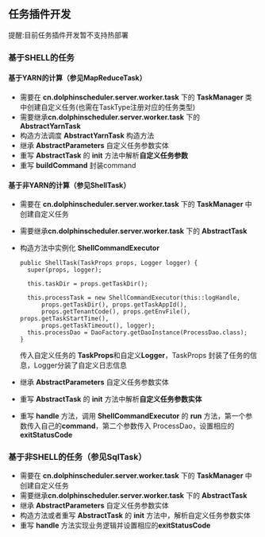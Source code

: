 ## 任务插件开发

提醒:目前任务插件开发暂不支持热部署

### 基于SHELL的任务

#### 基于YARN的计算（参见MapReduceTask）

- 需要在 **cn.dolphinscheduler.server.worker.task** 下的 **TaskManager** 类中创建自定义任务(也需在TaskType注册对应的任务类型)
- 需要继承**cn.dolphinscheduler.server.worker.task** 下的 **AbstractYarnTask**
- 构造方法调度 **AbstractYarnTask** 构造方法
- 继承 **AbstractParameters** 自定义任务参数实体
- 重写 **AbstractTask** 的 **init** 方法中解析**自定义任务参数**
- 重写 **buildCommand** 封装command



#### 基于非YARN的计算（参见ShellTask）
- 需要在 **cn.dolphinscheduler.server.worker.task** 下的 **TaskManager** 中创建自定义任务

- 需要继承**cn.dolphinscheduler.server.worker.task** 下的 **AbstractTask**

- 构造方法中实例化 **ShellCommandExecutor**

  ```
  public ShellTask(TaskProps props, Logger logger) {
    super(props, logger);
  
    this.taskDir = props.getTaskDir();
  
    this.processTask = new ShellCommandExecutor(this::logHandle,
        props.getTaskDir(), props.getTaskAppId(),
        props.getTenantCode(), props.getEnvFile(), props.getTaskStartTime(),
        props.getTaskTimeout(), logger);
    this.processDao = DaoFactory.getDaoInstance(ProcessDao.class);
  }
  ```

  传入自定义任务的 **TaskProps**和自定义**Logger**，TaskProps 封装了任务的信息，Logger分装了自定义日志信息

- 继承 **AbstractParameters** 自定义任务参数实体

- 重写 **AbstractTask** 的 **init** 方法中解析**自定义任务参数实体**

- 重写 **handle** 方法，调用 **ShellCommandExecutor** 的 **run** 方法，第一个参数传入自己的**command**，第二个参数传入 ProcessDao，设置相应的 **exitStatusCode**

### 基于非SHELL的任务（参见SqlTask）

- 需要在 **cn.dolphinscheduler.server.worker.task** 下的 **TaskManager** 中创建自定义任务
- 需要继承**cn.dolphinscheduler.server.worker.task** 下的 **AbstractTask**
- 继承 **AbstractParameters** 自定义任务参数实体
- 构造方法或者重写 **AbstractTask** 的 **init** 方法中，解析自定义任务参数实体
- 重写 **handle** 方法实现业务逻辑并设置相应的**exitStatusCode**

